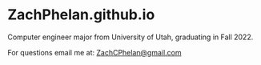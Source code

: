 # ZachPhelan.github.io
Computer engineer major from University of Utah, graduating in Fall 2022. 

For questions email me at: ZachCPhelan@gmail.com
